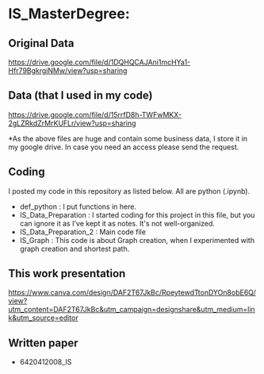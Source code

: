 # IS_MasterDegree: 

## Original Data
https://drive.google.com/file/d/1DQHQCAJAni1mcHYa1-Hfr79BgkrgiNMw/view?usp=sharing
## Data (that I used in my code)
https://drive.google.com/file/d/15rrfD8h-TWFwMKX-2gLZRkdZrMrKUFLr/view?usp=sharing

*As the above files are huge and contain some business data, I store it in my google drive. In case you need an access please send the request.

## Coding
I posted my code in this repository as listed below.
All are python (.ipynb).
- def_python : I put functions in here.
- IS_Data_Preparation : I started coding for this project in this file, but you can ignore it as I've kept it as notes. It's not well-organized.
- IS_Data_Preparation_2 : Main code file
- IS_Graph : This code is about Graph creation, when I experimented with graph creation and shortest path.

## This work presentation
https://www.canva.com/design/DAF2T67JkBc/RpeytewdTtonDYOn8obE6Q/view?utm_content=DAF2T67JkBc&utm_campaign=designshare&utm_medium=link&utm_source=editor

## Written paper
- 6420412008_IS



